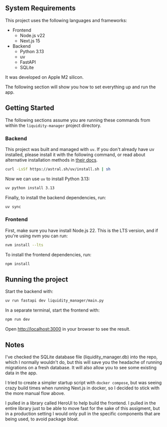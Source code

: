 ## System Requirements

This project uses the following languages and frameworks:
- Frontend
  - Node.js v22
  - Next.js 15
- Backend
  - Python 3.13
  - uv
  - FastAPI
  - SQLite

It was developed on Apple M2 silicon.

The following section will show you how to set everything up and run the app.

## Getting Started

The following sections assume you are running these commands from within the `liquidity-manager` project directory.

### Backend

This project was built and managed with `uv`. If you don't already have uv installed,
please install it with the following command, or read about alternative installation
methods in [their docs](https://docs.astral.sh/uv/getting-started/installation/).

```bash
curl -LsSf https://astral.sh/uv/install.sh | sh
```

Now we can use `uv` to install Python 3.13:

```bash
uv python install 3.13
```

Finally, to install the backend dependencies, run:

```bash
uv sync
```

### Frontend

First, make sure you have install Node.js 22. This is the LTS version, and if you're
using nvm you can run:

```bash
nvm install --lts
```

To install the frontend dependencies, run:

```bash
npm install
```

## Running the project

Start the backend with:

```bash
uv run fastapi dev liquidity_manager/main.py
```

In a separate terminal, start the frontend with:

```bash
npm run dev
```

Open [http://localhost:3000](http://localhost:3000) in your browser to see the result.

## Notes

I've checked the SQLite database file (liquidity_manager.db) into the repo,
which I normally wouldn't do, but this will save you the headache of running
migrations on a fresh database. It will also allow you to see some existing data
in the app.

I tried to create a simpler startup script with `docker compose`, but was seeing
crazy build times when running Next.js in docker, so I decided to stick with the
more manual flow above.

I pulled in a library called HeroUI to help build the frontend. I pulled in the
entire library just to be able to move fast for the sake of this assigment,
but in a production setting I would only pull in the specific components that
are being used, to avoid package bloat.
